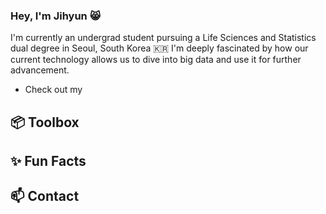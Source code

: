 ### Hey, I'm Jihyun 😸

I'm currently an undergrad student pursuing a Life Sciences and Statistics dual degree in Seoul, South Korea 🇰🇷
I'm deeply fascinated by how our current technology allows us to dive into big data and use it for further advancement.

- Check out my
 
## 📦 Toolbox


 
## ✨ Fun Facts 



## 📫 Contact

